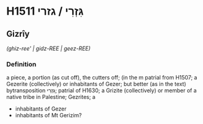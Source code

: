# H1511 גִּזְרִי / גזרי

## Gizrîy

_(ghiz-ree' | ɡidz-REE | ɡeez-REE)_

### Definition

a piece, a portion (as cut off), the cutters off; (in the m patrial from H1507; a Gezerite (collectively) or inhabitants of Gezer; but better (as in the text) bytransposition גִּזְרִי; patrial of H1630; a Grizite (collectively) or member of a native tribe in Palestine; Gezrites; a

- inhabitants of Gezer
- inhabitants of Mt Gerizim?
